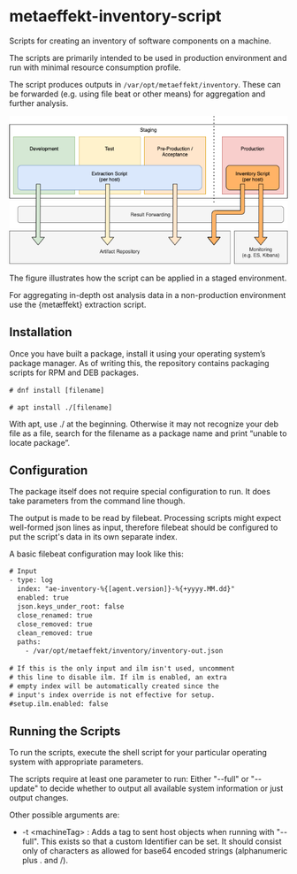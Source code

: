 # metaeffekt-inventory-script

Scripts for creating an inventory of software components on a machine.

The scripts are primarily intended to be used in production environment and 
run with minimal resource consumption profile.

The script produces outputs in ``/var/opt/metaeffekt/inventory``. These can
be forwarded (e.g. using file beat or other means) for aggregation and 
further analysis.

![Alt](doc/overview.png)

The figure illustrates how the script can be applied in a staged environment.

For aggregating in-depth ost analysis data in a non-production environment
use the {metæffekt} extraction script.

## Installation

Once you have built a package, install it using your operating system’s package manager.
As of writing this, the repository contains packaging scripts for RPM and DEB packages.

`# dnf install [filename]`

`# apt install ./[filename]`

With apt, use ./ at the beginning. Otherwise it may not recognize your deb file as a file, search for the filename as a package name and print “unable to locate package”.

## Configuration

The package itself does not require special configuration to run. It does take parameters from the command line though.

The output is made to be read by filebeat.
Processing scripts might expect well-formed json lines as input, therefore filebeat should be configured to put the script's data in its own separate index.

A basic filebeat configuration may look like this:
```
# Input
- type: log
  index: "ae-inventory-%{[agent.version]}-%{+yyyy.MM.dd}"
  enabled: true
  json.keys_under_root: false
  close_renamed: true
  close_removed: true
  clean_removed: true
  paths:
    - /var/opt/metaeffekt/inventory/inventory-out.json

# If this is the only input and ilm isn't used, uncomment
# this line to disable ilm. If ilm is enabled, an extra
# empty index will be automatically created since the
# input's index override is not effective for setup.
#setup.ilm.enabled: false
```

## Running the Scripts

To run the scripts, execute the shell script for your particular operating system with appropriate parameters.

The scripts require at least one parameter to run: Either "--full" or "--update" to
decide whether to output all available system information or just output changes.

Other possible arguments are:
 - \-t \<machineTag\> : Adds a tag to sent host objects when running with "--full".
   This exists so that a custom Identifier can be set.
   It should consist only of characters as allowed for base64 encoded strings
   (alphanumeric plus . and /).
